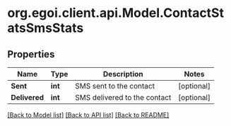 
# org.egoi.client.api.Model.ContactStatsSmsStats

## Properties

Name | Type | Description | Notes
------------ | ------------- | ------------- | -------------
**Sent** | **int** | SMS sent to the contact | [optional] 
**Delivered** | **int** | SMS delivered to the contact | [optional] 

[[Back to Model list]](../README.md#documentation-for-models)
[[Back to API list]](../README.md#documentation-for-api-endpoints)
[[Back to README]](../README.md)

